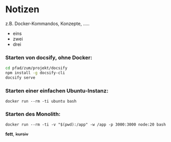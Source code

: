 # Notizen

z.B. Docker-Kommandos, Konzepte, .....


* eins
* zwei
* drei

### Starten von docsify, ohne Docker:

```sh
cd pfad/zum/projekt/docsify
npm install -g docsify-cli
docsify serve
``` 

### Starten einer einfachen Ubuntu-Instanz:

```
docker run --rm -ti ubuntu bash
```

### Starten des Monolith:

```
docker run --rm -ti -v "$(pwd):/app" -w /app -p 3000:3000 node:20 bash
```

**fett**, ~~kursiv~~